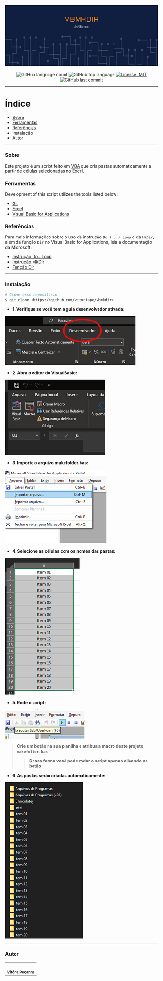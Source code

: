 <h3 align="center"> 
<img alt="vmkdir banner" src="./images/vbmkdir.banner.png" width="1000" height="200">
</h3>

<p align="center">
  <img alt="GitHub language count" src="https://img.shields.io/github/languages/count/vitoriape/vbmkdir">
  
  <img alt="GitHub top language" src="https://img.shields.io/github/languages/top/vitoriape/vbmkdir">
  
  <a href="https://github.com/vitoriape/vbmkdir/blob/mkdir.vb-vpa/LICENSE">
    <img alt="License: MIT" src="https://img.shields.io/badge/License-MIT-green.svg">
  </a>
  
  <a href="https://github.com/vitoriape/vbmkdir/commits/master">
    <img alt="GitHub last commit" src="https://img.shields.io/github/last-commit/vitoriape/vbmkdir">
  </a>
</p>

---

Índice
=================
<!--ts-->
   * [Sobre](#sobre)
   * [Ferramentas](#ferramentas)
   * [Referências](#referências)
   * [Instalação](#instalação)
   * [Autor](#autor)
 
---
   
### Sobre

Este projeto é um script feito em [VBA](https://docs.microsoft.com/pt-br/office/vba/library-reference/concepts/getting-started-with-vba-in-office) que cria pastas automaticamente a partir de células selecionadas no Excel.


### Ferramentas

Development of this script utilizes the tools listed below:

- [Git](https://git-scm.com/)
- [Excel](https://support.microsoft.com/en-us/excel)
- [Visual Basic for Applications](https://docs.microsoft.com/pt-br/office/vba/api/overview/excel)

                  
### Referências

Para mais informações sobre o uso da instrução `Do (...) Loop` e da `MkDir`, além da função `Dir` no Visual Basic for Applications, leia a documentação da Microsoft:

- [Instrução Do...Loop](https://docs.microsoft.com/pt-br/office/vba/language/reference/user-interface-help/doloop-statement)
- [Instrução MkDir](https://docs.microsoft.com/pt-br/office/vba/language/reference/user-interface-help/mkdir-statement)
- [Função Dir](https://docs.microsoft.com/pt-br/office/vba/language/reference/user-interface-help/dir-function)

---

### Instalação

```bash
# Clone esse repositório
$ git clone <https://github.com/vitoriape/vbmkdir>
```

* <b>1. Verifique se você tem a guia desenvolvedor ativada:</b>

![guiadesenvolvedor](./guide/guia-desenvolvedor.png)


* <b>2. Abra o editor do VisualBasic:</b>

![visualbasic](./guide/visual-basic.png)


* <b>3. Importe o arquivo makefolder.bas:</b>

![importarquivo](./guide/importar-arquivo.png)


* <b>4. Selecione as células com os nomes das pastas:</b>

![selecaopastas](./guide/selecao-itens.png)


* <b>5. Rode o script:</b>

![executarsub](./guide/executar-sub.png)



>**Crie um botão na sua planilha e atribua a macro deste projeto `makefolder.bas`**
>>**Dessa forma você pode rodar o script apenas clicando no botão**



* <b>6. As pastas serão criadas automaticamente:</b>

![folders](./guide/folders.png)

---

### Autor

<table>
  <tr>
    <td align="center"><a href="https://github.com/vitoriape"><img style="border-radius: 50%;" src="https://avatars.githubusercontent.com/u/55922652?v=4" width="100px;" alt=""/><br /><sub><b>Vitória Peçanha</b></sub></a></td> 
</table>
